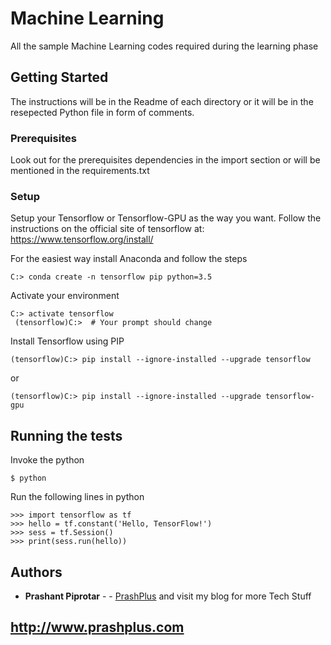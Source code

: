 # Machine Learning

All the sample Machine Learning codes required during the learning phase

## Getting Started

The instructions will be in the Readme of each directory or it will be in the resepected Python file in form of comments.

### Prerequisites

Look out for the prerequisites dependencies in the import section or will be mentioned in the requirements.txt



### Setup

Setup your Tensorflow or Tensorflow-GPU as the way you want.
Follow the instructions on the official site of tensorflow at: https://www.tensorflow.org/install/

For the easiest way install Anaconda and follow the steps

```
C:> conda create -n tensorflow pip python=3.5
```
Activate your environment

```
C:> activate tensorflow
 (tensorflow)C:>  # Your prompt should change 
```
Install Tensorflow using PIP

```
(tensorflow)C:> pip install --ignore-installed --upgrade tensorflow 
```
or 
```
(tensorflow)C:> pip install --ignore-installed --upgrade tensorflow-gpu
```


## Running the tests

Invoke the python
```
$ python
```
Run the following lines in python

```
>>> import tensorflow as tf
>>> hello = tf.constant('Hello, TensorFlow!')
>>> sess = tf.Session()
>>> print(sess.run(hello))
```


## Authors

* **Prashant Piprotar** - - [PrashPlus](https://github.com/prashplus)
and visit my blog for more Tech Stuff
## http://www.prashplus.com
